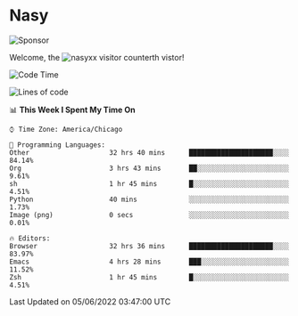 # Nasy

<!--
<p align="center">
<img height="200" src="https://github-readme-stats.vercel.app/api?username=nasyxx&count_private=true&show_icons=true&theme=dracula&include_all_commits=true"/>
<img height="200" src="https://github-readme-stats.vercel.app/api/top-langs/?username=nasyxx&theme=dracula&hide=html,jupyter+notebook&count_private=true&show_icons=true"/>
</p>

  
----------------
-->

![Sponsor](https://img.shields.io/static/v1.svg?label=Sponsor&message=%E2%9D%A4&logo=GitHub&style=flat&color=pink)
 
Welcome, the ![nasyxx visitor counter](https://count.getloli.com/get/@nasyxx?theme=rule34)th vistor!
 
<!--START_SECTION:waka-->
![Code Time](http://img.shields.io/badge/Code%20Time-2%2C463%20hrs%2054%20mins-blue)

![Lines of code](https://img.shields.io/badge/From%20Hello%20World%20I%27ve%20Written-5%20Million%20lines%20of%20code-blue)

📊 **This Week I Spent My Time On** 

```text
⌚︎ Time Zone: America/Chicago

💬 Programming Languages: 
Other                    32 hrs 40 mins      █████████████████████░░░░   84.14% 
Org                      3 hrs 43 mins       ██░░░░░░░░░░░░░░░░░░░░░░░   9.61% 
sh                       1 hr 45 mins        █░░░░░░░░░░░░░░░░░░░░░░░░   4.51% 
Python                   40 mins             ░░░░░░░░░░░░░░░░░░░░░░░░░   1.73% 
Image (png)              0 secs              ░░░░░░░░░░░░░░░░░░░░░░░░░   0.01%

🔥 Editors: 
Browser                  32 hrs 36 mins      █████████████████████░░░░   83.97% 
Emacs                    4 hrs 28 mins       ███░░░░░░░░░░░░░░░░░░░░░░   11.52% 
Zsh                      1 hr 45 mins        █░░░░░░░░░░░░░░░░░░░░░░░░   4.51%

```


 Last Updated on 05/06/2022 03:47:00 UTC
<!--END_SECTION:waka-->

<!-- ![visitors](https://visitor-badge.laobi.icu/badge?page_id=nasyxx.nasyxx) -->
